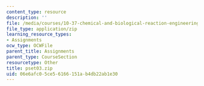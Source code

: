 ```yaml
---
content_type: resource
description: ''
file: /media/courses/10-37-chemical-and-biological-reaction-engineering-spring-2007/06e6afc05ce56166151ab4db22ab1e30_pset03.zip
file_type: application/zip
learning_resource_types:
- Assignments
ocw_type: OCWFile
parent_title: Assignments
parent_type: CourseSection
resourcetype: Other
title: pset03.zip
uid: 06e6afc0-5ce5-6166-151a-b4db22ab1e30
---
```

